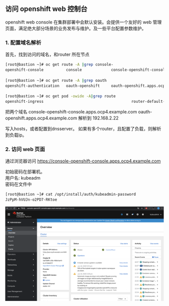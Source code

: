 ## 访问 openshift web 控制台
openshift web console 在集群部署中会默认安装。会提供一个友好的 web 管理页面，满足绝大部分场景的业务发布与维护。及一些平台配置参数维护。

### 1. 配置域名解析

首先，找到访问的域名，和router 所在节点
```bash
[root@bastion ~]# oc get route -A |grep console-
openshift-console          console             console-openshift-console.apps.ocp4.example.com                       console             https   reencrypt/Redirect     None

[root@bastion ~]# oc get route -A |grep oauth
openshift-authentication   oauth-openshift     oauth-openshift.apps.ocp4.example.com                                 oauth-openshift     6443    passthrough/Redirect   None

[root@bastion ~]# oc get pod -owide -A|grep route
openshift-ingress                                       router-default-679488d97-pt5xh                                    1/1     Running     0          31h     192.168.2.22   master0.ocp4.example.com   <none>           <none>
```

把两个域名 console-openshift-console.apps.ocp4.example.com oauth-openshift.apps.ocp4.example.com 解析到 192.168.2.22 

写入hosts，或者配置到dnsserver。 如果有多个router，且配置了负载，则解析到负载ip。

### 2. 访问 web 页面

通过浏览器访问 https://console-openshift-console.apps.ocp4.example.com

初始密码在部署机。  
用户名: kubeadm  
密码在文件中
```bash
[root@bastion ~]# cat /opt/install/auth/kubeadmin-password
JzPpM-hVUJn-o2PD7-RKtoe
```

![console-overview](../images/user-permissions/console-overview.png)

